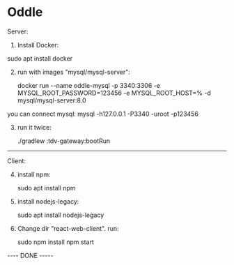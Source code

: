 # Oddle

Server:
1. Install Docker:

sudo apt install docker

2. run with images "mysql/mysql-server":

	docker run --name oddle-mysql -p 3340:3306 -e MYSQL_ROOT_PASSWORD=123456 -e MYSQL_ROOT_HOST=% -d mysql/mysql-server:8.0

you can connect mysql: 
	mysql -h127.0.0.1 -P3340 -uroot -p123456

3. run it twice: 

	./gradlew :tdv-gateway:bootRun

------------
Client:

4. install npm:

	sudo apt install npm

5. install nodejs-legacy:

	sudo apt install nodejs-legacy

6. Change dir "react-web-client". run:

	sudo npm install
	npm start

---- DONE -----
